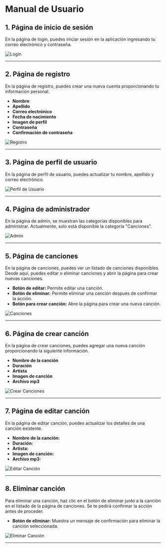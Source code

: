 # Manual de Usuario

## 1. Página de inicio de sesión

En la página de login, puedes iniciar sesión en la aplicación ingresando tu correo electrónico y contraseña.


![Login](images/ManualDeUsuario/login.png)

---

## 2. Página de registro

En la página de registro, puedes crear una nueva cuenta proporcionando tu información personal.

- **Nombre**
- **Apellido**
- **Correo electrónico**
- **Fecha de nacimiento**
- **Imagen de perfil**
- **Contraseña**
- **Confirmación de contraseña**


![Registro](images/ManualDeUsuario/registro.png)

---

## 3. Página de perfil de usuario

En la página de perfil de usuario, puedes actualizar tu nombre, apellido y correo electrónico.


![Perfil de Usuario](images/ManualDeUsuario/perfil.png)

---

## 4. Página de administrador

En la página de admin, se muestran las categorías disponibles para administrar. Actualmente, solo está disponible la categoría "Canciones".


![Admin](images/ManualDeUsuario/admin.png)

---

## 5. Página de canciones

En la página de canciones, puedes ver un listado de canciones disponibles. Desde aquí, puedes editar o eliminar canciones y abrir la página para crear nuevas canciones.

- **Botón de editar:** Permite editar una canción.
- **Botón de eliminar:** Permite eliminar una canción después de confirmar la acción.
- **Botón para crear canción:** Abre la página para crear una nueva canción.


![Canciones](images/ManualDeUsuario/canciones.png)

---

## 6. Página de crear canción

En la página de crear canciones, puedes agregar una nueva canción proporcionando la siguiente información.

- **Nombre de la canción**
- **Duración**
- **Artista**
- **Imagen de canción**
- **Archivo mp3**


![Crear Canciones](images/ManualDeUsuario/crear_cancion.png)

---

## 7. Página de editar canción

En la página de editar canción, puedes actualizar los detalles de una canción existente.

- **Nombre de la canción:**
- **Duración:**
- **Artista:**
- **Imagen de canción:**
- **Archivo mp3:**


![Editar Canción](images/ManualDeUsuario/editar_cancion.png)

---

## 8. Eliminar canción

Para eliminar una canción, haz clic en el botón de eliminar junto a la canción en el listado de la página de canciones. Se te pedirá confirmar la acción antes de proceder.

- **Botón de eliminar:** Muestra un mensaje de confirmación para eliminar la canción seleccionada.


![Eliminar Canción](images/ManualDeUsuario/eliminar_cancion.png)

---
